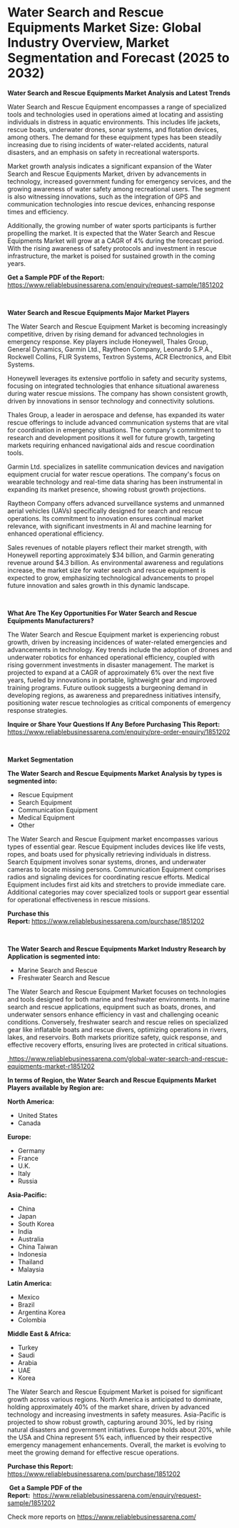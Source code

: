 <p><h1>Water Search and Rescue Equipments Market Size: Global Industry Overview, Market Segmentation and Forecast (2025 to 2032)</h1></p><p><strong>Water Search and Rescue Equipments Market Analysis and Latest Trends</strong></p>
<p><p>Water Search and Rescue Equipment encompasses a range of specialized tools and technologies used in operations aimed at locating and assisting individuals in distress in aquatic environments. This includes life jackets, rescue boats, underwater drones, sonar systems, and flotation devices, among others. The demand for these equipment types has been steadily increasing due to rising incidents of water-related accidents, natural disasters, and an emphasis on safety in recreational watersports.</p><p>Market growth analysis indicates a significant expansion of the Water Search and Rescue Equipments Market, driven by advancements in technology, increased government funding for emergency services, and the growing awareness of water safety among recreational users. The segment is also witnessing innovations, such as the integration of GPS and communication technologies into rescue devices, enhancing response times and efficiency.</p><p>Additionally, the growing number of water sports participants is further propelling the market. It is expected that the Water Search and Rescue Equipments Market will grow at a CAGR of 4% during the forecast period. With the rising awareness of safety protocols and investment in rescue infrastructure, the market is poised for sustained growth in the coming years.</p></p>
<p><strong>Get a Sample PDF of the Report:&nbsp;</strong> <a href="https://www.reliablebusinessarena.com/enquiry/request-sample/1851202?utm_campaign=2527&utm_medium=2&utm_source=Github&utm_content=ia&utm_term=26032025&utm_id=water-search-and-rescue-equipments">https://www.reliablebusinessarena.com/enquiry/request-sample/1851202</a></p>
<p>&nbsp;</p>
<p><strong>Water Search and Rescue Equipments Major Market Players</strong></p>
<p><p>The Water Search and Rescue Equipment Market is becoming increasingly competitive, driven by rising demand for advanced technologies in emergency response. Key players include Honeywell, Thales Group, General Dynamics, Garmin Ltd., Raytheon Company, Leonardo S.P.A., Rockwell Collins, FLIR Systems, Textron Systems, ACR Electronics, and Elbit Systems.</p><p>Honeywell leverages its extensive portfolio in safety and security systems, focusing on integrated technologies that enhance situational awareness during water rescue missions. The company has shown consistent growth, driven by innovations in sensor technology and connectivity solutions.</p><p>Thales Group, a leader in aerospace and defense, has expanded its water rescue offerings to include advanced communication systems that are vital for coordination in emergency situations. The company's commitment to research and development positions it well for future growth, targeting markets requiring enhanced navigational aids and rescue coordination tools.</p><p>Garmin Ltd. specializes in satellite communication devices and navigation equipment crucial for water rescue operations. The company's focus on wearable technology and real-time data sharing has been instrumental in expanding its market presence, showing robust growth projections.</p><p>Raytheon Company offers advanced surveillance systems and unmanned aerial vehicles (UAVs) specifically designed for search and rescue operations. Its commitment to innovation ensures continual market relevance, with significant investments in AI and machine learning for enhanced operational efficiency.</p><p>Sales revenues of notable players reflect their market strength, with Honeywell reporting approximately $34 billion, and Garmin generating revenue around $4.3 billion. As environmental awareness and regulations increase, the market size for water search and rescue equipment is expected to grow, emphasizing technological advancements to propel future innovation and sales growth in this dynamic landscape.</p></p>
<p>&nbsp;</p>
<p><strong>What Are The Key Opportunities For Water Search and Rescue Equipments Manufacturers?</strong></p>
<p><p>The Water Search and Rescue Equipment market is experiencing robust growth, driven by increasing incidences of water-related emergencies and advancements in technology. Key trends include the adoption of drones and underwater robotics for enhanced operational efficiency, coupled with rising government investments in disaster management. The market is projected to expand at a CAGR of approximately 6% over the next five years, fueled by innovations in portable, lightweight gear and improved training programs. Future outlook suggests a burgeoning demand in developing regions, as awareness and preparedness initiatives intensify, positioning water rescue technologies as critical components of emergency response strategies.</p></p>
<p><strong>Inquire or Share Your Questions If Any Before Purchasing This Report:</strong> <a href="https://www.reliablebusinessarena.com/enquiry/pre-order-enquiry/1851202?utm_campaign=2527&utm_medium=2&utm_source=Github&utm_content=ia&utm_term=26032025&utm_id=water-search-and-rescue-equipments">https://www.reliablebusinessarena.com/enquiry/pre-order-enquiry/1851202</a></p>
<p>&nbsp;</p>
<p><strong>Market Segmentation</strong></p>
<p><strong>The Water Search and Rescue Equipments Market Analysis by types is segmented into:</strong></p>
<p><ul><li>Rescue Equipment</li><li>Search Equipment</li><li>Communication Equipment</li><li>Medical Equipment</li><li>Other</li></ul></p>
<p><p>The Water Search and Rescue Equipment market encompasses various types of essential gear. Rescue Equipment includes devices like life vests, ropes, and boats used for physically retrieving individuals in distress. Search Equipment involves sonar systems, drones, and underwater cameras to locate missing persons. Communication Equipment comprises radios and signaling devices for coordinating rescue efforts. Medical Equipment includes first aid kits and stretchers to provide immediate care. Additional categories may cover specialized tools or support gear essential for operational effectiveness in rescue missions.</p></p>
<p><strong>Purchase this Report:&nbsp;</strong><a href="https://www.reliablebusinessarena.com/purchase/1851202?utm_campaign=2527&utm_medium=2&utm_source=Github&utm_content=ia&utm_term=26032025&utm_id=water-search-and-rescue-equipments">https://www.reliablebusinessarena.com/purchase/1851202</a></p>
<p>&nbsp;</p>
<p><strong>The Water Search and Rescue Equipments Market Industry Research by Application is segmented into:</strong></p>
<p><ul><li>Marine Search and Rescue</li><li>Freshwater Search and Rescue</li></ul></p>
<p><p>The Water Search and Rescue Equipment Market focuses on technologies and tools designed for both marine and freshwater environments. In marine search and rescue applications, equipment such as boats, drones, and underwater sensors enhance efficiency in vast and challenging oceanic conditions. Conversely, freshwater search and rescue relies on specialized gear like inflatable boats and rescue divers, optimizing operations in rivers, lakes, and reservoirs. Both markets prioritize safety, quick response, and effective recovery efforts, ensuring lives are protected in critical situations.</p></p>
<p><a href="https://www.reliablebusinessarena.com/global-water-search-and-rescue-equipments-market-r1851202?utm_campaign=2527&utm_medium=2&utm_source=Github&utm_content=ia&utm_term=26032025&utm_id=water-search-and-rescue-equipments">&nbsp;https://www.reliablebusinessarena.com/global-water-search-and-rescue-equipments-market-r1851202</a></p>
<p><strong>In terms of Region, the Water Search and Rescue Equipments Market Players available by Region are:</strong></p>
<p>
    <p> <strong> North America: </strong>
        <ul>
            <li>United States</li>
            <li>Canada</li>
        </ul>
        </p> 
    <p> <strong> Europe: </strong>
        <ul>
            <li>Germany</li>
            <li>France</li>
            <li>U.K.</li>
            <li>Italy</li>
            <li>Russia</li>
        </ul>
        </p> 
    <p> <strong> Asia-Pacific: </strong>
        <ul>
            <li>China</li>
            <li>Japan</li>
            <li>South Korea</li>
            <li>India</li>
            <li>Australia</li>
            <li>China Taiwan</li>
            <li>Indonesia</li>
            <li>Thailand</li>
            <li>Malaysia</li>
        </ul>
        </p> 
    <p> <strong> Latin America: </strong>
        <ul>
            <li>Mexico</li>
            <li>Brazil</li>
            <li>Argentina Korea</li>
            <li>Colombia</li>
        </ul>
        </p> 
    <p> <strong> Middle East & Africa: </strong>
        <ul>
            <li>Turkey</li>
            <li>Saudi</li>
            <li>Arabia</li>
            <li>UAE</li>
            <li>Korea</li>
        </ul>
    </p>
    </p>
<p><p>The Water Search and Rescue Equipment Market is poised for significant growth across various regions. North America is anticipated to dominate, holding approximately 40% of the market share, driven by advanced technology and increasing investments in safety measures. Asia-Pacific is projected to show robust growth, capturing around 30%, led by rising natural disasters and government initiatives. Europe holds about 20%, while the USA and China represent 5% each, influenced by their respective emergency management enhancements. Overall, the market is evolving to meet the growing demand for effective rescue operations.</p></p>
<p><strong>Purchase this Report: </strong><a href="https://www.reliablebusinessarena.com/purchase/1851202?utm_campaign=2527&utm_medium=2&utm_source=Github&utm_content=ia&utm_term=26032025&utm_id=water-search-and-rescue-equipments">https://www.reliablebusinessarena.com/purchase/1851202</a></p>
<p>&nbsp;<strong>Get a Sample PDF of the Report:&nbsp;&nbsp;</strong><a href="https://www.reliablebusinessarena.com/enquiry/request-sample/1851202?utm_campaign=2527&utm_medium=2&utm_source=Github&utm_content=ia&utm_term=26032025&utm_id=water-search-and-rescue-equipments">https://www.reliablebusinessarena.com/enquiry/request-sample/1851202</a></p>
<p><strong></strong></p>
<p>Check more reports on <a href="https://www.reliablebusinessarena.com/?utm_campaign=2527&utm_medium=2&utm_source=Github&utm_content=ia&utm_term=26032025&utm_id=water-search-and-rescue-equipments">https://www.reliablebusinessarena.com/</a></p>